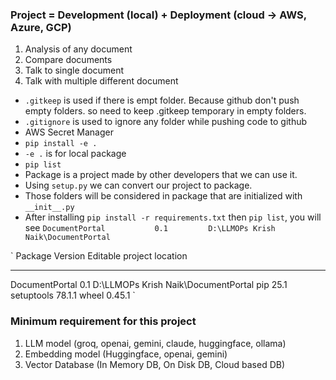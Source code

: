 ### **Project = Development (local) + Deployment (cloud -> AWS, Azure, GCP)**

1. Analysis of any document 
2. Compare documents
3. Talk to single document
4. Talk with multiple different document


- `.gitkeep` is used if there is empt folder. Because github don't push empty folders. so need to keep .gitkeep temporary in empty folders.
- `.gitignore` is used to ignore any folder while pushing code to github
- AWS Secret Manager
- `pip install -e .`
- `-e .` is for local package
- `pip list`
- Package is a project made by other developers that we can use it. 
- Using `setup.py` we can convert our project to package.
- Those folders will be considered in package that are initialized with `__init__.py`
- After installing `pip install -r requirements.txt` then `pip list`, you will see `DocumentPortal           0.1         D:\LLMOPs Krish Naik\DocumentPortal`

`
Package        Version Editable project location
-------------- ------- -----------------------------------
DocumentPortal 0.1     D:\LLMOPs Krish Naik\DocumentPortal
pip            25.1
setuptools     78.1.1
wheel          0.45.1
`

### Minimum requirement for this project 
1. LLM model (groq, openai, gemini, claude, huggingface, ollama)
2. Embedding model (Huggingface, openai, gemini)
3. Vector Database (In Memory DB, On Disk DB, Cloud based DB)